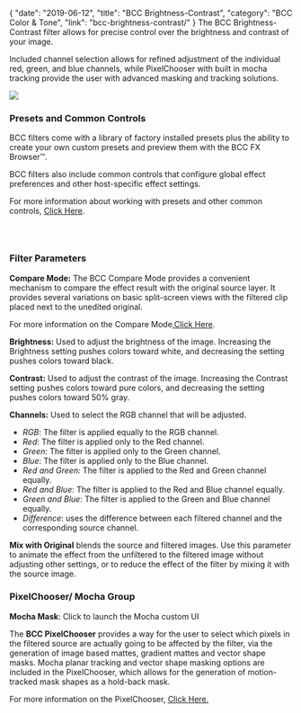 {
"date": "2019-06-12",
  "title": "BCC Brightness-Contrast",
  "category": "BCC Color & Tone",
  "link": "bcc-brightness-contrast/"
}
T﻿he BCC Brightness-Contrast filter allows for precise control over the brightness and contrast of your image.

﻿﻿Included channel selection allows for refined adjustment of the individual red, green, and blue channels, while PixelChooser﻿ with built in mocha tracking provide the user with advanced masking and tracking solutions. 

![](https://borisfx-com-res.cloudinary.com/image/upload/v1667578213/documentation/continuum/uploads/2023/BrightnessContrast.gif)

### **Presets and Common Controls**

BCC filters come with a library of factory installed presets plus the ability to create your own custom presets and preview them with the BCC FX Browser™.

BCC filters also include common controls that configure global effect preferences and other host-specific effect settings.

For more information about working with presets and other common controls, [Click Here](/documentation/continuum/bcc-common-controls/).

### ﻿

### Filter Parameters

**C﻿ompare Mode:** The BCC Compare Mode provides a convenient mechanism to compare the effect result with the original source layer. It provides several variations on basic split-screen views with the filtered clip placed next to the unedited original.

For more information on the Compare Mode,[Click Here](/documentation/continuum/bcc-compare-mode/).

**Brightness:** Used to adjust the brightness of the image. Increasing the Brightness setting pushes colors toward white, and decreasing the setting pushes colors toward black.

**Contrast:** Used to adjust the contrast of the image. Increasing the Contrast setting pushes colors toward pure colors, and decreasing the setting pushes colors toward 50% gray.

**Channels:** Used to select the RGB channel that will be adjusted. 

* *R﻿GB*: The filter is applied equally to the RGB channel. 
* *R﻿ed*: The filter is applied only to the Red channel.
* *G﻿reen*: The filter is applied only to the Green channel.
* *B﻿lue*: The filter is applied only to the Blue channel.
* *R﻿ed and Green:* The filter is applied to the Red and Green channel equally.
* *R﻿ed and Blue*: The filter is applied to the Red and Blue channel equally.
* *G﻿reen and Blue*: The filter is applied to the Green and Blu﻿e channel equally.
* *D﻿ifference*: uses the difference between each filtered channel and the corresponding source channel. 

**Mix with Original** blends the source and filtered images. Use this parameter to animate the effect from the unfiltered to the filtered image without adjusting other settings, or to reduce the effect of the filter by mixing it with the source image.

### **PixelChooser/ Mocha Gro**up

**Mocha Mask**: Click to launch the Mocha custom UI

The **BCC PixelChooser** provides a way for the user to select which pixels in the filtered source are actually going to be affected by the filter, via the generation of image based mattes, gradient mattes and vector shape masks. Mocha planar tracking and vector shape masking options are included in the PixelChooser, which allows for the generation of motion-tracked mask shapes as a hold-back mask.

For more information on the PixelChooser, [Click Here.﻿](https://borisfx.com/documentation/continuum/)